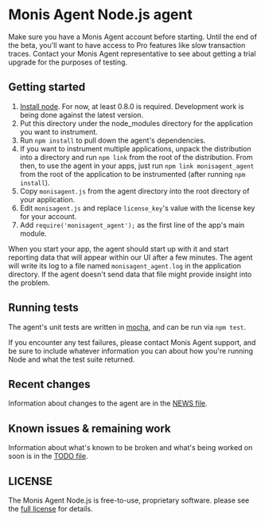 # Monis Agent Node.js agent

Make sure you have a Monis Agent account before starting. Until the end of the
beta, you'll want to have access to Pro features like slow transaction traces.
Contact your Monis Agent representative to see about getting a trial upgrade for
the purposes of testing.

## Getting started

1. [Install node](http://nodejs.org/#download). For now, at least 0.8.0 is
   required. Development work is being done against the latest version.
2. Put this directory under the node_modules directory for the application
   you want to instrument.
3. Run `npm install` to pull down the agent's dependencies.
4. If you want to instrument multiple applications, unpack the distribution
   into a directory and run `npm link` from the root of the distribution.
   From then, to use the agent in your apps, just run
   `npm link monisagent_agent` from the root of the application to be
   instrumented (after running `npm install`).
5. Copy `monisagent.js` from the agent directory into the root directory of
   your application.
6. Edit `monisagent.js` and replace `license_key`'s value with the license key
   for your account.
7. Add `require('monisagent_agent');` as the first line of the app's main module.

When you start your app, the agent should start up with it and start reporting
data that will appear within our UI after a few minutes. The agent will write
its log to a file named `monisagent_agent.log` in the application directory. If
the agent doesn't send data that file might provide insight into the problem.

## Running tests

The agent's unit tests are written in
[mocha](http://visionmedia.github.com/mocha/), and can be run via
`npm test`.

If you encounter any test failures, please contact Monis Agent support, and
be sure to include whatever information you can about how you're running
Node and what the test suite returned.

## Recent changes

Information about changes to the agent are in the [NEWS file](NEWS.md).

## Known issues & remaining work

Information about what's known to be broken and what's being worked on
soon is in the [TODO file](TODO.md).

## LICENSE

The Monis Agent Node.js is free-to-use, proprietary software. please see
the [full license](LICENSE) for details.
